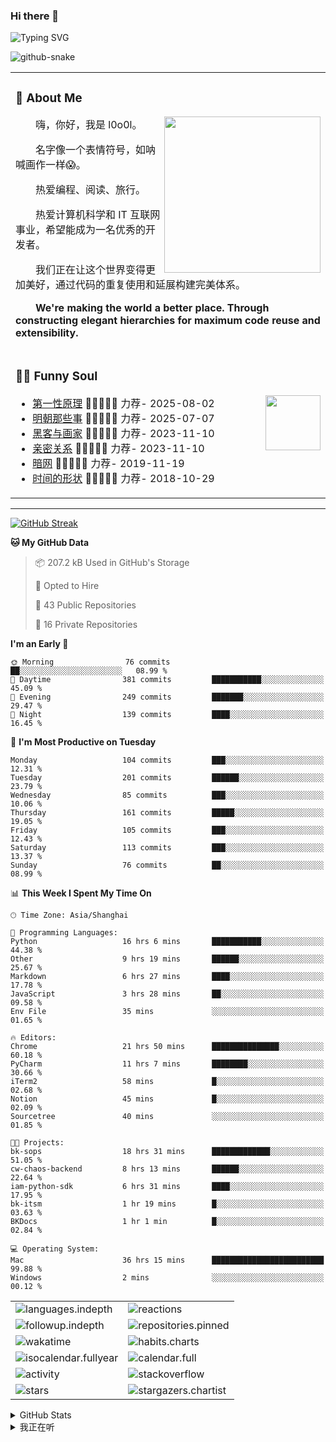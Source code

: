 ### Hi there 👋

![Typing SVG](https://readme-typing-svg.demolab.com?font=Fira+Code&pause=1000&color=0081FF&center=true&vCenter=true&random=false&width=435&lines=Full+Stack+Web+Developer;Always+learning+new+things%EF%BC%81)

[//]: # (![暗色]&#40;https://raw.githubusercontent.com/ol0o0lo/ol0o0lo/output/github-contribution-grid-snake-dark.svg&#41;)

[//]: # (![暗色]&#40;https://raw.githubusercontent.com/ol0o0lo/ol0o0lo/output/github-contribution-grid-snake-dark.svg&#41;)

<picture>
  <source media="(prefers-color-scheme: dark)" srcset="https://cdn.jsdelivr.net/gh/ol0o0lo/ol0o0lo@output/github-contribution-grid-snake-dark.svg" />
  <source media="(prefers-color-scheme: light)" srcset="https://cdn.jsdelivr.net/gh/ol0o0lo/ol0o0lo@output/github-contribution-grid-snake.svg" />
  <img alt="github-snake" src="github-snake.svg" />
</picture>


<table>

<tr><td>

### 🤺 About Me

<img align="right" width="250" src="https://spotify-github-profile.kittinanx.com/api/view.svg?uid=317lj6ke5g24u5s4ltvl352v5daa&cover_image=true&theme=natemoo-re&show_offline=false&background_color=121212&interchange=true&bar_color=53b14f&bar_color_cover=true" />

<p>&emsp;&emsp;嗨，你好，我是 l0o0l。</p>
<p>&emsp;&emsp;名字像一个表情符号，如呐喊画作一样😱。</p>
<p>&emsp;&emsp;热爱编程、阅读、旅行。</p>
<p>&emsp;&emsp;热爱计算机科学和 IT 互联网事业，希望能成为一名优秀的开发者。</p>
<p>&emsp;&emsp;我们正在让这个世界变得更加美好，通过代码的重复使用和延展构建完美体系。</p>
<p>&emsp;&emsp;<strong>We're making the world a better place. Through constructing elegant hierarchies for maximum code reuse and extensibility.</strong></p>

</td></tr>


<tr><td>

### 🤾‍♂️ Funny Soul

<img align="right" width="88" src="https://cdn.jsdelivr.net/gh/sun0225SUN/sun0225SUN/assets/images/artist.png" />

<!-- START_SECTION:douban -->
* <a href='https://book.douban.com/subject/36890781/' target='_blank'>第一性原理</a> 🌟🌟🌟🌟🌟 力荐- 2025-08-02
* <a href='https://book.douban.com/subject/7163250/' target='_blank'>明朝那些事</a> 🌟🌟🌟🌟🌟 力荐- 2025-07-07
* <a href='https://book.douban.com/subject/6021440/' target='_blank'>黑客与画家</a> 🌟🌟🌟🌟🌟 力荐- 2023-11-10
* <a href='https://book.douban.com/subject/26585065/' target='_blank'>亲密关系</a> 🌟🌟🌟🌟🌟 力荐- 2023-11-10
* <a href='https://music.douban.com/subject/30187654/' target='_blank'>暗网</a> 🌟🌟🌟🌟🌟 力荐- 2019-11-19
* <a href='http://movie.douban.com/subject/1292365/' target='_blank'>时间的形状</a> 🌟🌟🌟🌟🌟 力荐- 2018-10-29

<!-- END_SECTION:douban -->

</td></tr>


</table>


---

[//]: # (### 我的打卡)


[![GitHub Streak](https://github-readme-streak-stats-blond-iota.vercel.app/?user=ol0o0lo&theme=transparent&locale=zh_Hans&date_format=%5BY.%5Dn.j&mode=weekly&exclude_days=Sun%2CSat)](https://git.io/streak-stats)


<!--START_SECTION:waka-->
**🐱 My GitHub Data** 

> 📦 207.2 kB Used in GitHub's Storage 
 > 
> 💼 Opted to Hire
 > 
> 📜 43 Public Repositories 
 > 
> 🔑 16 Private Repositories 
 > 
**I'm an Early 🐤** 

```text
🌞 Morning                76 commits          ██░░░░░░░░░░░░░░░░░░░░░░░   08.99 % 
🌆 Daytime                381 commits         ███████████░░░░░░░░░░░░░░   45.09 % 
🌃 Evening                249 commits         ███████░░░░░░░░░░░░░░░░░░   29.47 % 
🌙 Night                  139 commits         ████░░░░░░░░░░░░░░░░░░░░░   16.45 % 
```
📅 **I'm Most Productive on Tuesday** 

```text
Monday                   104 commits         ███░░░░░░░░░░░░░░░░░░░░░░   12.31 % 
Tuesday                  201 commits         ██████░░░░░░░░░░░░░░░░░░░   23.79 % 
Wednesday                85 commits          ███░░░░░░░░░░░░░░░░░░░░░░   10.06 % 
Thursday                 161 commits         █████░░░░░░░░░░░░░░░░░░░░   19.05 % 
Friday                   105 commits         ███░░░░░░░░░░░░░░░░░░░░░░   12.43 % 
Saturday                 113 commits         ███░░░░░░░░░░░░░░░░░░░░░░   13.37 % 
Sunday                   76 commits          ██░░░░░░░░░░░░░░░░░░░░░░░   08.99 % 
```


📊 **This Week I Spent My Time On** 

```text
🕑︎ Time Zone: Asia/Shanghai

💬 Programming Languages: 
Python                   16 hrs 6 mins       ███████████░░░░░░░░░░░░░░   44.38 % 
Other                    9 hrs 19 mins       ██████░░░░░░░░░░░░░░░░░░░   25.67 % 
Markdown                 6 hrs 27 mins       ████░░░░░░░░░░░░░░░░░░░░░   17.78 % 
JavaScript               3 hrs 28 mins       ██░░░░░░░░░░░░░░░░░░░░░░░   09.58 % 
Env File                 35 mins             ░░░░░░░░░░░░░░░░░░░░░░░░░   01.65 % 

🔥 Editors: 
Chrome                   21 hrs 50 mins      ███████████████░░░░░░░░░░   60.18 % 
PyCharm                  11 hrs 7 mins       ████████░░░░░░░░░░░░░░░░░   30.66 % 
iTerm2                   58 mins             █░░░░░░░░░░░░░░░░░░░░░░░░   02.68 % 
Notion                   45 mins             █░░░░░░░░░░░░░░░░░░░░░░░░   02.09 % 
Sourcetree               40 mins             ░░░░░░░░░░░░░░░░░░░░░░░░░   01.85 % 

🐱‍💻 Projects: 
bk-sops                  18 hrs 31 mins      █████████████░░░░░░░░░░░░   51.05 % 
cw-chaos-backend         8 hrs 13 mins       ██████░░░░░░░░░░░░░░░░░░░   22.64 % 
iam-python-sdk           6 hrs 31 mins       ████░░░░░░░░░░░░░░░░░░░░░   17.95 % 
bk-itsm                  1 hr 19 mins        █░░░░░░░░░░░░░░░░░░░░░░░░   03.63 % 
BKDocs                   1 hr 1 min          █░░░░░░░░░░░░░░░░░░░░░░░░   02.84 % 

💻 Operating System: 
Mac                      36 hrs 15 mins      █████████████████████████   99.88 % 
Windows                  2 mins              ░░░░░░░░░░░░░░░░░░░░░░░░░   00.12 % 
```


<!--END_SECTION:waka-->


<!-- second form 第二个表格 -->
<table>
  <tr>
    <td><img src="https://cdn.jsdelivr.net/gh/ol0o0lo/ol0o0lo/github-metrics/languages.indepth.svg" alt="languages.indepth" /></td>
    <td><img src="https://cdn.jsdelivr.net/gh/ol0o0lo/ol0o0lo/github-metrics/reactions.svg" alt="reactions" /></td>
  </tr>
  <tr>
    <td><img src="https://cdn.jsdelivr.net/gh/ol0o0lo/ol0o0lo/github-metrics/followup.indepth.svg" alt="followup.indepth" /></td>
    <td><img src="https://cdn.jsdelivr.net/gh/ol0o0lo/ol0o0lo/github-metrics/repositories.pinned.svg" alt="repositories.pinned" /></td>
  </tr>
  <tr>
    <td><img src="https://cdn.jsdelivr.net/gh/ol0o0lo/ol0o0lo/github-metrics/wakatime.svg" alt="wakatime" /></td>
    <td><img src="https://cdn.jsdelivr.net/gh/ol0o0lo/ol0o0lo/github-metrics/habits.charts.svg" alt="habits.charts" /></td>
  </tr>
  <tr>
    <td><img src="https://cdn.jsdelivr.net/gh/ol0o0lo/ol0o0lo/github-metrics/isocalendar.fullyear.svg" alt="isocalendar.fullyear" /></td>
    <td><img src="https://cdn.jsdelivr.net/gh/ol0o0lo/ol0o0lo/github-metrics/calendar.full.svg" alt="calendar.full" /></td>
  </tr>
  <tr>
    <td><img src="https://cdn.jsdelivr.net/gh/ol0o0lo/ol0o0lo/github-metrics/activity.svg" alt="activity" /></td>
    <td><img src="https://cdn.jsdelivr.net/gh/ol0o0lo/ol0o0lo/github-metrics/stackoverflow.svg" alt="stackoverflow" /></td>
  </tr>
  <tr>
    <td><img src="https://cdn.jsdelivr.net/gh/ol0o0lo/ol0o0lo/github-metrics/stars.svg" alt="stars" /></td>
    <td><img src="https://cdn.jsdelivr.net/gh/ol0o0lo/ol0o0lo/github-metrics/stargazers.chartist.svg" alt="stargazers.chartist" /></td>
  </tr>
</table>

[//]: # (<details>)

[//]: # (  <summary>:zap: GitHub WakaTime</summary>)

[//]: # (</details>)


<details>
  <summary> GitHub Stats</summary>

[//]: # (![ol0o0lo's GitHub stats]&#40;https://readme-stats.l0o0l.cn/api/top-langs?username=ol0o0lo&theme=graywhite&hide=css&hide_progress=true&locale=cn&#41;)

[//]: # ()
[//]: # (![ol0o0lo's GitHub stats]&#40;https://readme-stats.l0o0l.cn/api/?username=ol0o0lo&theme=graywhite&hide=prs,issues,contribs&locale=cn&#41;)

  <img alt="ol0o0lo's GitHub Stats" src="https://github-readme-activity-graph.vercel.app/graph?username=ol0o0lo&theme=high-contrast&hide_title=flase&radius=16" />

</details>

<details>
  <summary>我正在听</summary>

[![spotify-github-profile](https://spotify-github-profile.vercel.app/api/view?uid=31dufxqboi6rzm4vnu3o5zbsa7zq&cover_image=true&theme=default&show_offline=false&background_color=121212&interchange=false&bar_color=53b14f&bar_color_cover=true)](https://github.com/kittinan/spotify-github-profile)

</details>
